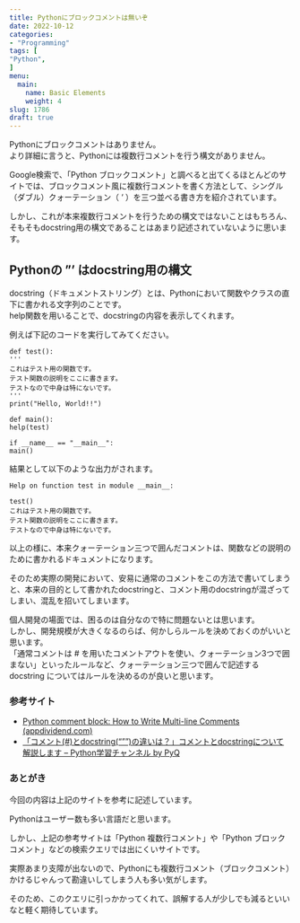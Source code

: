 ```yaml
---
title: Pythonにブロックコメントは無いぞ
date: 2022-10-12
categories:
- "Programming"
tags: [
"Python",
]
menu:
  main:
    name: Basic Elements
    weight: 4
slug: 1786
draft: true
---
```


Pythonにブロックコメントはありません。  
より詳細に言うと、Pythonには複数行コメントを行う構文がありません。

Google検索で、「Python ブロックコメント」と調べると出てくるほとんどのサイトでは、ブロックコメント風に複数行コメントを書く方法として、シングル（ダブル）クォーテーション（ ‘ ）を三つ並べる書き方を紹介されています。

しかし、これが本来複数行コメントを行うための構文ではないことはもちろん、そもそもdocstring用の構文であることはあまり記述されていないように思います。

## Pythonの ”’ はdocstring用の構文

docstring（ドキュメントストリング）とは、Pythonにおいて関数やクラスの直下に書かれる文字列のことです。  
help関数を用いることで、docstringの内容を表示してくれます。

例えば下記のコードを実行してみてください。

```
def test():
'''
これはテスト用の関数です。
テスト関数の説明をここに書きます。
テストなので中身は特にないです。
'''
print("Hello, World!!")

def main():
help(test)

if __name__ == "__main__":
main()
```

結果として以下のような出力がされます。

```
Help on function test in module __main__:

test()
これはテスト用の関数です。
テスト関数の説明をここに書きます。
テストなので中身は特にないです。
```

以上の様に、本来クォーテーション三つで囲んだコメントは、関数などの説明のために書かれるドキュメントになります。

そのため実際の開発において、安易に通常のコメントをこの方法で書いてしまうと、本来の目的として書かれたdocstringと、コメント用のdocstringが混ざってしまい、混乱を招いてしまいます。

個人開発の場面では、困るのは自分なので特に問題ないとは思います。  
しかし、開発規模が大きくなるのらば、何かしらルールを決めておくのがいいと思います。  
「通常コメントは # を用いたコメントアウトを使い、クォーテーション3つで囲まない」といったルールなど、クォーテーション三つで囲んで記述する docstring についてはルールを決めるのが良いと思います。

### 参考サイト

-   [Python comment block: How to Write Multi-line Comments (appdividend.com)](https://appdividend.com/2022/09/17/python-comment-block/)
-   [「コメント(#)とdocstring(“””)の違いは？」コメントとdocstringについて解説します – Python学習チャンネル by PyQ](https://blog.pyq.jp/entry/Python_kaiketsu_191114#docstring%E3%81%A8%E3%81%AF%E4%BD%95)

### あとがき

今回の内容は上記のサイトを参考に記述しています。

Pythonはユーザー数も多い言語だと思います。

しかし、上記の参考サイトは「Python 複数行コメント」や「Python ブロックコメント」などの検索クエリでは出にくいサイトです。

実際あまり支障が出ないので、Pythonにも複数行コメント（ブロックコメント）かけるじゃんって勘違いしてしまう人も多い気がします。

そのため、このクエリに引っかかってくれて、誤解する人が少しでも減るといいなと軽く期待しています。